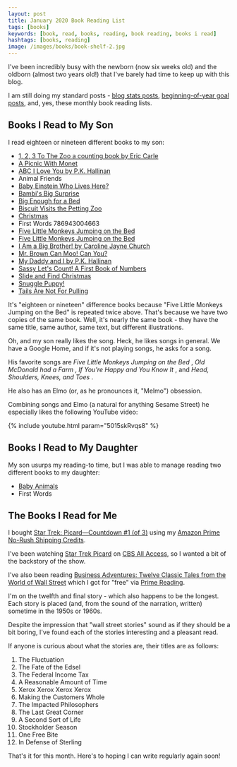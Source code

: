```yaml
---
layout: post
title: January 2020 Book Reading List
tags: [books]
keywords: [book, read, books, reading, book reading, books i read]
hashtags: [books, reading]
image: /images/books/book-shelf-2.jpg
---
```


I've been incredibly busy with the newborn (now six weeks old) and the oldborn (almost two years old!) that I've barely had time to keep up with this blog.

I am still doing my standard posts - [blog stats posts](https://www.joehxblog.com/tags/#blog-statistics), [beginning-of-year goal posts](https://www.joehxblog.com/tags/#goals), and, yes, these monthly book reading lists.

## Books I Read to My Son

I read eighteen or nineteen different books to my son:

* [1, 2, 3 To The Zoo a counting book by Eric Carle](https://www.abebooks.com/products/isbn/9780399230134/30441840508)
* [A Picnic With Monet](https://www.abebooks.com/products/isbn/9780811840460/22608759411)
* [ABC I Love You by P.K. Hallinan](https://www.abebooks.com/servlet/BookDetailsPL?bi=22469137037)
* Animal Friends
* [Baby Einstein Who Lives Here?](https://www.abebooks.com/products/isbn/9780439912570/30433392760)
* [Bambi's Big Surprise](https://www.abebooks.com/products/isbn/9789999029940/30055913130)
* [Big Enough for a Bed](https://www.abebooks.com/products/isbn/9780375822704/22714425052)
* [Biscuit Visits the Petting Zoo](https://www.abebooks.com/products/isbn/9780061625206/30500706405)
* [Christmas](https://www.abebooks.co.uk/products/isbn/9780789488350)
* First Words 786943004663
* [Five Little Monkeys Jumping on the Bed](https://www.abebooks.com/products/isbn/9780812494839/22843062741)
* [Five Little Monkeys Jumping on the Bed](https://www.abebooks.com/9780547510750/Five-Little-Monkeys-Jumping-Bed-0547510756/)
* [I Am a Big Brother! by Caroline Jayne Church](https://www.abebooks.com/products/isbn/9780545688864/30455052575)
* [Mr. Brown Can Moo! Can You?](https://www.abebooks.com/products/isbn/9780385387125/22916375327)
* [My Daddy and I by P.K. Hallinan](https://www.abebooks.com/servlet/BookDetailsPL?bi=18601206182)
* [Sassy Let's Count! A First Book of Numbers](https://www.abebooks.com/products/isbn/9780448480121/30520785203)
* [Slide and Find Christmas](https://www.abebooks.com/products/isbn/9780312509699/22732944700)
* [Snuggle Puppy!](https://www.abebooks.com/products/isbn/9780761130673/22847971227)
* [Tails Are Not For Pulling](https://www.abebooks.com/products/isbn/9781575421803)

It's "eighteen or nineteen" difference books because "Five Little Monkeys Jumping on the Bed" is repeated twice above. That's because we have two copies of the same book. Well, it's nearly the same book - they have the same title, same author, same text, but different illustrations.

Oh, and my son really likes the song. Heck, he likes songs in general. We have a Google Home, and if it's not playing songs, he asks for a song.

His favorite songs are *Five Little Monkeys Jumping on the Bed* , *Old McDonald had a Farm* , *If You're Happy and You Know It* , and *Head, Shoulders, Knees, and Toes* .

He also has an Elmo (or, as he pronounces it, "Melmo") obsession.

Combining songs and Elmo (a natural for anything Sesame Street) he especially likes the following YouTube video:

{% include youtube.html param="5015skRvqs8" %}

## Books I Read to My Daughter

My son usurps my reading-to time, but I was able to manage reading two different books to my daughter:

* [Baby Animals](https://www.abebooks.com/products/isbn/9780312498580/30290639210)
* First Words

## The Books I Read for Me

I bought [Star Trek: Picard—Countdown #1 (of 3)](https://www.amazon.com/gp/product/B07WV6WYKB/?tag=hendrixjoseph-20) using my [Amazon Prime No-Rush Shipping Credits](https://www.amazon.com/b?ie=UTF8&node=9433645011&tag=hendrixjoseph-20).

I've been watching [Star Trek Picard](https://www.amazon.com/Star-Trek-Picard-Teaser/dp/B07S7ZF57X/?tag=hendrixjoseph-20) on [CBS All Access](https://www.cbs.com/all-access/), so I wanted a bit of the backstory of the show.

I've also been reading [Business Adventures: Twelve Classic Tales from the World of Wall Street](https://www.amazon.com/gp/product/B00L1TPCKW/?tag=hendrixjoseph-20) which I got for "free" via [Prime Reading](https://www.amazon.com/kindle-dbs/fd/nonprime-pr/?tag=hendrixjoseph-20).

I'm on the twelfth and final story - which also happens to be the longest. Each story is placed (and, from the sound of the narration, written) sometime in the 1950s or 1960s.

Despite the impression that "wall street stories" sound as if they should be a bit boring, I've found each of the stories interesting and a pleasant read.

If anyone is curious about what the stories are, their titles are as follows:

1. The Fluctuation
2. The Fate of the Edsel
3. The Federal Income Tax
4. A Reasonable Amount of Time
5. Xerox Xerox Xerox Xerox
6. Making the Customers Whole
7. The Impacted Philosophers
8. The Last Great Corner
9. A Second Sort of Life
10. Stockholder Season
11. One Free Bite
12. In Defense of Sterling

That's it for this month. Here's to hoping I can write regularly again soon!